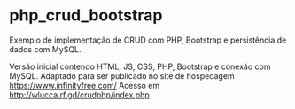 # php_crud_bootstrap
Exemplo de implementação de CRUD com PHP, Bootstrap e persistência de dados com MySQL.

Versão inicial contendo HTML, JS, CSS, PHP, Bootstrap e conexão com MySQL.
Adaptado para ser publicado no site de hospedagem https://www.infinityfree.com/
Acesso em http://wlucca.rf.gd/crudphp/index.php
